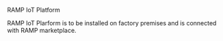 RAMP IoT Platform

RAMP IoT Plarform is to be installed on factory premises and is connected with RAMP marketplace.

